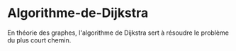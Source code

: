 # Algorithme-de-Dijkstra
En théorie des graphes, l'algorithme de Dijkstra sert à résoudre le problème du plus court chemin.

